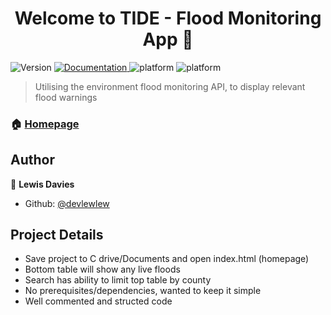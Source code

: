 <h1 align="center">Welcome to TIDE - Flood Monitoring App 👋</h1>
<p>
  <img alt="Version" src="https://img.shields.io/badge/version-1.0-blue.svg?cacheSeconds=2592000" />
  <a href="https://github.com/devlewlew/floor-monitoring-app/blob/main/README.md" target="_blank">
    <img alt="Documentation" src="https://img.shields.io/badge/documentation-yes-brightgreen.svg" />
  </a>
    <img alt="platform" src="https://img.shields.io/badge/bootstrap-v5.0.2-blue" />
    <img alt="platform" src="https://img.shields.io/badge/jQuery-v3.6.0-blue" />
</p>

> Utilising the environment flood monitoring API, to display relevant flood warnings

### 🏠 [Homepage](https://github.com/devlewlew/floor-monitoring-app/blob/main/TIDE/index.html)

## Author

👤 **Lewis Davies**

* Github: [@devlewlew](https://github.com/devlewlew)

## Project Details

* Save project to C drive/Documents and open index.html (homepage)
* Bottom table will show any live floods
* Search has ability to limit top table by county
* No prerequisites/dependencies, wanted to keep it simple
* Well commented and structed code
